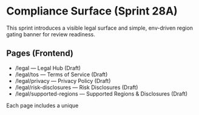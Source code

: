 # Compliance Surface (Sprint 28A)

This sprint introduces a visible legal surface and simple, env-driven region gating banner for review readiness.

## Pages (Frontend)

- /legal — Legal Hub (Draft)
- /legal/tos — Terms of Service (Draft)
- /legal/privacy — Privacy Policy (Draft)
- /legal/risk-disclosures — Risk Disclosures (Draft)
- /legal/supported-regions — Supported Regions & Disclosures (Draft)

Each page includes a unique <title>, <h1>, meta description, and a "Last updated: YYYY-MM-DD" line.

## Footer

Footer includes links for Terms of Service, Privacy Policy, Risk Disclosures, and Supported Regions with data-testid attributes for testing. Mobile layout preserved.

## Region Gating Banner (Informational)

A non-blocking, sticky top banner can be enabled via environment variables. Behavior:

- Reads env flags (client-side):
  - PUBLIC_REGION_GATING=on|off
  - PUBLIC_SUPPORTED_REGIONS — CSV of ISO country codes (e.g., US,CA,GB)
  - PUBLIC_REGION_MESSAGE — Short notice text
- If gating is on and the user-selected region is not in the allowlist, show a sticky banner with a link to /legal/supported-regions.
- Region selection is a simple dropdown stored in localStorage (userRegion). Default: US.
- Informational only; does not block access.

Note: Also supports Next.js-prefixed variants NEXT_PUBLIC_REGION_GATING, NEXT_PUBLIC_SUPPORTED_REGIONS, NEXT_PUBLIC_REGION_MESSAGE without additional config changes.

### Example .env.local (frontend)

PUBLIC_REGION_GATING=on
PUBLIC_SUPPORTED_REGIONS=US,CA,GB
PUBLIC_REGION_MESSAGE=Service availability varies by region. See Supported Regions & Disclosures.

## Tests

- Unit/Integration (Jest):
  - Footer renders all four legal links with correct hrefs.
  - Each legal page renders h1/meta and "Last updated".
  - Banner appears when gating on and region not allowed; hidden otherwise.
- E2E (Playwright):
  - Smoke test asserts /legal/\* endpoints return 200.

## Notes

- No backend schema, payment, or custody logic changes.
- Node policy: repo root uses Node 20.x; frontend engines >=18 supported; tests run under local CI scripts.
